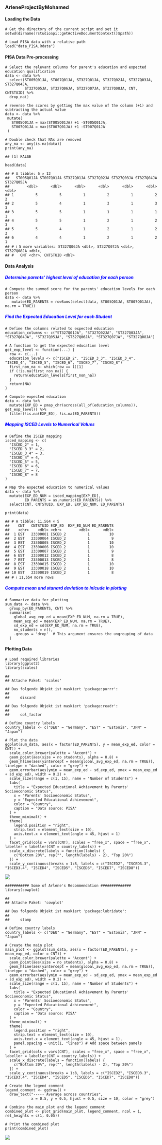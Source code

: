 ### **ArleneProjectByMohamed**

#### **Loading the Data**

    # Get the directory of the current script and set it
    setwd(dirname(rstudioapi::getActiveDocumentContext()$path))

    # Load PISA data with a relative path
    load("data_PISA.Rdata")

#### **PISA Data Pre-processing**

    # Select the relevant columns for parent's education and expected education qualification
    data <- data %>%
      select(ST005Q01JA, ST007Q01JA, ST327Q01JA, ST327Q02JA, ST327Q03JA, ST327Q04JA, 
             ST327Q05JA, ST327Q06JA, ST327Q07JA, ST327Q08JA, CNT, CNTSTUID) %>%
      drop_na()

    # reverse the scores by getting the max value of the column (+1) and subtracting the actual value
    data <- data %>%
     mutate(
       ST005Q01JA = max(ST005Q01JA) +1 -ST005Q01JA,
       ST007Q01JA = max(ST007Q01JA) +1 -ST007Q01JA
     )

    # Double check that NAs are removed
    any_na <- any(is.na(data))
    print(any_na)

    ## [1] FALSE

    head(data)

    ## # A tibble: 6 × 12
    ##   ST005Q01JA ST007Q01JA ST327Q01JA ST327Q02JA ST327Q03JA ST327Q04JA ST327Q05JA
    ##        <dbl>      <dbl>      <dbl>      <dbl>      <dbl>      <dbl>      <dbl>
    ## 1          5          5          1          2          1          2          2
    ## 2          5          4          1          3          1          3          3
    ## 3          5          5          1          1          1          1          1
    ## 4          5          5          1          2          1          2          3
    ## 5          5          4          1          2          1          2          2
    ## 6          4          4          1          2          1          2          1
    ## # ℹ 5 more variables: ST327Q06JA <dbl>, ST327Q07JA <dbl>, ST327Q08JA <dbl>,
    ## #   CNT <chr>, CNTSTUID <dbl>

#### **Data Analysis**

##### <span style="color: blue;">Determine parents’ highest level of education for each person</span>

    # Compute the summed score for the parents' education levels for each person
    data <- data %>%
       mutate(ED_PARENTS = rowSums(select(data, ST005Q01JA, ST007Q01JA), na.rm = TRUE))

##### <span style="color: blue;">Find the Expected Education Level for each Student</span>

    # Define the columns related to expected education
    education_columns <- c("ST327Q01JA", "ST327Q02JA", "ST327Q03JA", "ST327Q04JA", "ST327Q05JA", "ST327Q06JA", "ST327Q07JA", "ST327Q08JA")

    # A function to get the expected education level
    get_exp_level <- function(...) {
      row <- c(...)
      education_levels <- c("ISCED_2", "ISCED_3_3", "ISCED_3_4", "ISCED_4", "ISCED_5", "ISCED_6", "ISCED_7", "ISCED_8")
      first_non_na <- which(row == 1)[1]
      if (!is.na(first_non_na)) {
        return(education_levels[first_non_na])
      }
      return(NA)
    }

    # Compute expected education
    data <- data %>%
      mutate(EXP_ED = pmap_chr(across(all_of(education_columns)), get_exp_level)) %>%
      filter(!is.na(EXP_ED), !is.na(ED_PARENTS))

##### <span style="color: blue;">Mapping ISCED Levels to Numerical Values</span>

    # Define the ISCED mapping
    isced_mapping <- c(
      "ISCED_2" = 1,
      "ISCED_3_3" = 2,
      "ISCED_3_4" = 3,
      "ISCED_4" = 4,
      "ISCED_5" = 5,
      "ISCED_6" = 6,
      "ISCED_7" = 7,
      "ISCED_8" = 8
    )

    # Map the expected education to numerical values
    data <- data %>%
      mutate(EXP_ED_NUM = isced_mapping[EXP_ED],
             ED_PARENTS = as.numeric(ED_PARENTS)) %>%
      select(CNT, CNTSTUID, EXP_ED, EXP_ED_NUM, ED_PARENTS)

    print(data)

    ## # A tibble: 11,564 × 5
    ##    CNT   CNTSTUID EXP_ED  EXP_ED_NUM ED_PARENTS
    ##    <chr>    <dbl> <chr>        <dbl>      <dbl>
    ##  1 EST   23300001 ISCED_2          1         10
    ##  2 EST   23300004 ISCED_2          1          9
    ##  3 EST   23300005 ISCED_2          1         10
    ##  4 EST   23300006 ISCED_2          1         10
    ##  5 EST   23300007 ISCED_2          1          9
    ##  6 EST   23300012 ISCED_2          1          8
    ##  7 EST   23300013 ISCED_2          1          8
    ##  8 EST   23300015 ISCED_2          1         10
    ##  9 EST   23300018 ISCED_2          1         10
    ## 10 EST   23300019 ISCED_2          1          8
    ## # ℹ 11,554 more rows

##### <span style="color: blue;">Compute mean and stanard deviation to inlcude in plotting</span>

    # Summarize data for plotting
    sum_data <- data %>%
      group_by(ED_PARENTS, CNT) %>%
      summarise(
        global_avg_exp_ed = mean(EXP_ED_NUM, na.rm = TRUE),
        mean_exp_ed = mean(EXP_ED_NUM, na.rm = TRUE),
        sd_exp_ed = sd(EXP_ED_NUM, na.rm = TRUE),
        no_students = n(),
        .groups = 'drop'  # This argument ensures the ungrouping of data
      )

#### Plotting Data

    # Load required libraries
    library(ggplot2)
    library(scales)

    ## 
    ## Attache Paket: 'scales'

    ## Das folgende Objekt ist maskiert 'package:purrr':
    ## 
    ##     discard

    ## Das folgende Objekt ist maskiert 'package:readr':
    ## 
    ##     col_factor

    # Define country labels
    country_labels <- c("DEU" = "Germany", "EST" = "Estonia", "JPN" = "Japan")

    # Plot the data
    ggplot(sum_data, aes(x = factor(ED_PARENTS), y = mean_exp_ed, color = CNT)) +
      scale_color_brewer(palette = "Accent") +
      geom_point(aes(size = no_students), alpha = 0.8) + 
      geom_hline(aes(yintercept = mean(global_avg_exp_ed, na.rm = TRUE)), linetype = "dashed", color = "grey") +
      geom_errorbar(aes(ymin = mean_exp_ed - sd_exp_ed, ymax = mean_exp_ed + sd_exp_ed), width = 0.2) +
      scale_size(range = c(1, 15), name = "Number of Students") +
      labs(
        title = "Expected Educational Achievement by Parents' Socioeconomic Status",
        x = "Parents' Socioeconomic Status",
        y = "Expected Educational Achievement",
        color = "Country",
        caption = "Data source: PISA"
      ) +
      theme_minimal() +
      theme(
        legend.position = "right",
        strip.text = element_text(size = 10),
        axis.text.x = element_text(angle = 45, hjust = 1)
      ) +
      facet_grid(cols = vars(CNT), scales = "free_x", space = "free_x", labeller = labeller(CNT = country_labels)) +
      scale_x_discrete(labels = function(labels) {
        c("Bottom 20%", rep("", length(labels) - 2), "Top 20%")
      }) +
      scale_y_continuous(breaks = 1:8, labels = c("ISCED2", "ISCED3.3", "ISCED3.4", "ISCED4", "ISCED5", "ISCED6", "ISCED7", "ISCED8"))

![](ArleneProjectByMohamed_files/figure-markdown_strict/setup7-1.png)

    ########### Some of Arlene's Recommendation ##############
    library(cowplot)

    ## 
    ## Attache Paket: 'cowplot'

    ## Das folgende Objekt ist maskiert 'package:lubridate':
    ## 
    ##     stamp

    # Define country labels
    country_labels <- c("DEU" = "Germany", "EST" = "Estonia", "JPN" = "Japan")

    # Create the main plot
    main_plot <- ggplot(sum_data, aes(x = factor(ED_PARENTS), y = mean_exp_ed, color = CNT)) +
      scale_color_brewer(palette = "Accent") +
      geom_point(aes(size = no_students), alpha = 0.8) + 
      geom_hline(aes(yintercept = mean(global_avg_exp_ed, na.rm = TRUE)), linetype = "dashed", color = "grey") +
      geom_errorbar(aes(ymin = mean_exp_ed - sd_exp_ed, ymax = mean_exp_ed + sd_exp_ed), width = 0.2) +
      scale_size(range = c(1, 15), name = "Number of Students") +
      labs(
        title = "Expected Educational Achievement by Parents' Socioeconomic Status",
        x = "Parents' Socioeconomic Status",
        y = "Expected Educational Achievement",
        color = "Country",
        caption = "Data source: PISA"
      ) +
      theme_minimal() +
      theme(
        legend.position = "right",
        strip.text = element_text(size = 10),
        axis.text.x = element_text(angle = 45, hjust = 1),
        panel.spacing = unit(1, "lines") # Add space between panels
      ) +
      facet_grid(cols = vars(CNT), scales = "free_x", space = "free_x", labeller = labeller(CNT = country_labels)) +
      scale_x_discrete(labels = function(labels) {
        c("Bottom 20%", rep("", length(labels) - 2), "Top 20%")
      }) +
      scale_y_continuous(breaks = 1:8, labels = c("ISCED2", "ISCED3.3", "ISCED3.4", "ISCED4", "ISCED5", "ISCED6", "ISCED7", "ISCED8"))

    # Create the legend comment
    legend_comment <- ggdraw() + 
      draw_text("----- Average across countries", 
                x = 0.5, y = 0.5, hjust = 0.5, size = 10, color = "grey")

    # Combine the main plot and the legend comment
    combined_plot <- plot_grid(main_plot, legend_comment, ncol = 1, rel_heights = c(1, 0.05))

    # Print the combined plot
    print(combined_plot)

![](ArleneProjectByMohamed_files/figure-markdown_strict/setup7-2.png)
